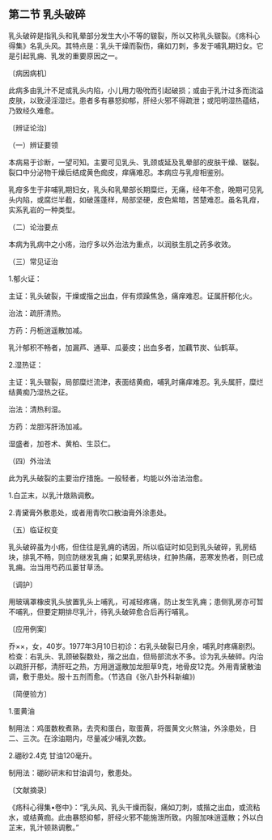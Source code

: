 ## 第二节 乳头破碎

乳头破碎是指乳头和乳晕部分发生大小不等的皲裂，所以又称乳头皲裂。《疡科心得集》名乳头风。其特点是：乳头干燥而裂伤，痛如刀刺，多发于哺乳期妇女。它是引起乳痈、乳发的重要原因之一。

〔病因病机〕

此病多由乳汁不足或乳头内陷，小儿用力吸吮而引起破损；或由于乳汁过多而流溢皮肤，以致浸淫湿烂。患者多有暴怒抑郁，肝经火邪不得疏泄；或阳明湿热蕴结，乃致经久难愈。

〔辨证论治〕

（一）辨证要领

本病易于诊断，一望可知。主要可见乳头、乳颈或延及乳晕部的皮肤干燥、皲裂。裂口中分泌物干燥后结成黄色痂皮，痒痛难忍。本病应与乳疳相鉴别。

乳疳多生于非哺乳期妇女，乳头和乳晕部长期糜烂，无痛，经年不愈，晚期可见乳头内陷，或腐烂半截，如破莲蓬样，局部坚硬，皮色紫暗，苦楚难忍。虽名乳疳，实系乳岩的一种类型。

（二）论治要点

本病为乳病中之小疡，治疗多以外治法为重点，以润肤生肌之药多收效。

（三）常见证治

1.郁火证：

主证：乳头破裂，干燥或揩之出血，伴有烦躁焦急，痛痒难忍。证属肝郁化火。

治法：疏肝清热。

方药：丹栀逍遥散加减。

乳汁郁积不畅者，加漏芦、通草、瓜蒌皮；出血多者，加藕节炭、仙鹤草。

2.湿热证：

主证：乳头皲裂，局部糜烂流津，表面结黄痂，哺乳时痛痒难忍。乳头属肝，糜烂结黄痴乃湿热之征。

治法：清热利湿。

方药：龙胆泻肝汤加减。

湿盛者，加苍术、黄柏、生苡仁。

（四）外治法

此为乳头破裂的主要治疗措施。一般轻者，均能以外治法治愈。

1.白芷末，以乳汁燉熟调敷。

2.青黛膏外敷患处，或者用青吹口散油膏外涂患处。

（五）临证权变

乳头破碎虽为小疡，但住往是乳痈的诱因，所以临证时如见到乳头破碎，乳房结块，排乳不畅，则应防继发乳痈；如果乳房结块，红肿热痛，恶寒发热者，则已成乳痈。治当用芍药瓜蒌甘草汤。

〔调护〕

用玻璃罩橡皮乳头放置乳头上哺乳，可减轻疼痛，防止发生乳痈；患侧乳房亦可暂不哺乳，但要定期排尽乳汁，待乳头破碎愈合后再行哺乳。

〔应用例案〕

乔××，女，40岁。1977年3月10日初诊：右乳头破裂已月余，哺乳时疼痛剧烈。检查：右乳头、乳颈破裂数处，揩之出血，但局部流水不多。诊为乳头破碎。内治以疏肝开郁，清肝旺之热，方用逍遥散加龙胆草9克，地骨皮12克。外用青黛散油调，敷于患处。服十五剂而愈。（节选自《张八卦外科新编》)

〔简便验方〕

1.蛋黄油

制用法：鸡蛋数枚煮熟，去壳和蛋白，取蛋黄，将蛋黄文火熬油，外涂患处，日二、三次。在涂油期内，尽量减少哺乳次数。

2.硼砂2.4克 甘油120毫升。

制用法：硼砂研末和甘油调匀，敷患处。

〔文献摘录〕

《疡科心得集•卷中》：“乳头风、乳头干燥而裂，痛如刀刺，或揩之出血，或流粘水，或结黄痂。此由暴怒抑郁，肝经火邪不能施泄所致。内服加味逍遥散；外以白芷末，乳汁顿熟调敷。”
